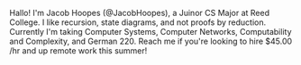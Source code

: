 Hallo!
I'm Jacob Hoopes (@JacobHoopes), a Juinor CS Major at Reed College.
I like recursion, state diagrams, and not proofs by reduction.
Currently I'm taking Computer Systems, Computer Networks, Computability and Complexity, and German 220.
Reach me if you're looking to hire $45.00 /hr and up remote work this summer!

<!---
JacobHoopes/JacobHoopes is a ✨ special ✨ repository because its `README.md` (this file) appears on your GitHub profile.
You can click the Preview link to take a look at your changes.
--->
